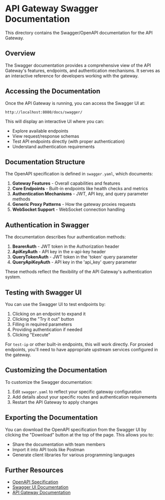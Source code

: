 # API Gateway Swagger Documentation

This directory contains the Swagger/OpenAPI documentation for the API Gateway.

## Overview

The Swagger documentation provides a comprehensive view of the API Gateway's features, endpoints, and authentication mechanisms. It serves as an interactive reference for developers working with the gateway.

## Accessing the Documentation

Once the API Gateway is running, you can access the Swagger UI at:

```
http://localhost:8080/docs/swagger/
```

This will display an interactive UI where you can:
- Explore available endpoints
- View request/response schemas
- Test API endpoints directly (with proper authentication)
- Understand authentication requirements

## Documentation Structure

The OpenAPI specification is defined in `swagger.yaml`, which documents:

1. **Gateway Features** - Overall capabilities and features
2. **Core Endpoints** - Built-in endpoints like health checks and metrics
3. **Authentication Mechanisms** - JWT, API key, and query parameter methods
4. **Generic Proxy Patterns** - How the gateway proxies requests
5. **WebSocket Support** - WebSocket connection handling

## Authentication in Swagger

The documentation describes four authentication methods:

1. **BearerAuth** - JWT token in the Authorization header
2. **ApiKeyAuth** - API key in the x-api-key header
3. **QueryTokenAuth** - JWT token in the 'token' query parameter
4. **QueryApiKeyAuth** - API key in the 'api_key' query parameter

These methods reflect the flexibility of the API Gateway's authentication system.

## Testing with Swagger UI

You can use the Swagger UI to test endpoints by:

1. Clicking on an endpoint to expand it
2. Clicking the "Try it out" button
3. Filling in required parameters
4. Providing authentication if needed
5. Clicking "Execute"

For `test-ip` or other built-in endpoints, this will work directly. For proxied endpoints, you'll need to have appropriate upstream services configured in the gateway.

## Customizing the Documentation

To customize the Swagger documentation:

1. Edit `swagger.yaml` to reflect your specific gateway configuration
2. Add details about your specific routes and authentication requirements
3. Restart the API Gateway to apply changes

## Exporting the Documentation

You can download the OpenAPI specification from the Swagger UI by clicking the "Download" button at the top of the page. This allows you to:

- Share the documentation with team members
- Import it into API tools like Postman
- Generate client libraries for various programming languages

## Further Resources

- [OpenAPI Specification](https://spec.openapis.org/oas/latest.html)
- [Swagger UI Documentation](https://swagger.io/tools/swagger-ui/)
- [API Gateway Documentation](../README.md) 